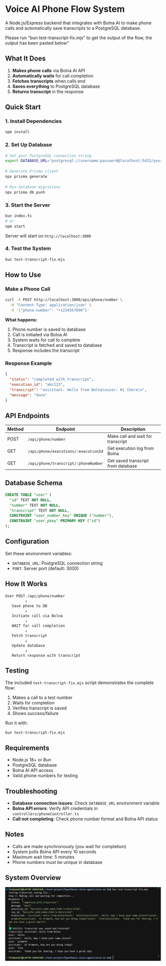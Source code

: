 # Voice AI Phone Flow System

A Node.js/Express backend that integrates with Bolna AI to make phone calls and automatically save transcripts to a PostgreSQL database.

Please run "bun test-transcript-fix.mjs" to get the output of the flow, the output has been pasted below"

## What It Does

1. **Makes phone calls** via Bolna AI API
2. **Automatically waits** for call completion
3. **Fetches transcripts** when calls end
4. **Saves everything** to PostgreSQL database
5. **Returns transcript** in the response

## Quick Start

### 1. Install Dependencies
```bash
npm install
```

### 2. Set Up Database
```bash
# Set your PostgreSQL connection string
export DATABASE_URL="postgresql://username:password@localhost:5432/your_database"

# Generate Prisma client
npx prisma generate

# Run database migrations
npx prisma db push
```

### 3. Start the Server
```bash
bun index.ts
# or
npm start
```

Server will start on `http://localhost:3000`

### 4. Test the System
```bash
bun test-transcript-fix.mjs
```

## How to Use

### Make a Phone Call
```bash
curl -X POST http://localhost:3000/api/phone/number \
  -H "Content-Type: application/json" \
  -d '{"phone-number": "+1234567890"}'
```

**What happens:**
1. Phone number is saved to database
2. Call is initiated via Bolna AI
3. System waits for call to complete
4. Transcript is fetched and saved to database
5. Response includes the transcript

### Response Example
```json
{
  "status": "completed_with_transcript",
  "execution_id": "abc123",
  "transcript": "assistant: Hello from Bolna\nuser: Hi there\n",
  "message": "done"
}
```

## API Endpoints

| Method | Endpoint | Description |
|--------|----------|-------------|
| POST | `/api/phone/number` | Make call and wait for transcript |
| GET | `/api/phone/executions/:executionId` | Get execution log from Bolna |
| GET | `/api/phone/transcript/:phoneNumber` | Get saved transcript from database |

## Database Schema

```sql
CREATE TABLE "user" (
  "id" TEXT NOT NULL,
  "number" TEXT NOT NULL,
  "transcript" TEXT NOT NULL,
  CONSTRAINT "user_number_key" UNIQUE ("number"),
  CONSTRAINT "user_pkey" PRIMARY KEY ("id")
);
```

## Configuration

Set these environment variables:
- `DATABASE_URL`: PostgreSQL connection string
- `PORT`: Server port (default: 3000)

## How It Works

```
User POST /api/phone/number
         ↓
   Save phone to DB
         ↓
   Initiate call via Bolna
         ↓
   WAIT for call completion
         ↓
   Fetch transcript
         ↓
   Update database
         ↓
   Return response with transcript
```

## Testing

The included `test-transcript-fix.mjs` script demonstrates the complete flow:

1. Makes a call to a test number
2. Waits for completion
3. Verifies transcript is saved
4. Shows success/failure

Run it with:
```bash
bun test-transcript-fix.mjs
```

## Requirements

- Node.js 18+ or Bun
- PostgreSQL database
- Bolna AI API access
- Valid phone numbers for testing

## Troubleshooting

- **Database connection issues**: Check `DATABASE_URL` environment variable
- **Bolna API errors**: Verify API credentials in `controllers/phoneController.ts`
- **Call not completing**: Check phone number format and Bolna API status

## Notes

- Calls are made synchronously (you wait for completion)
- System polls Bolna API every 10 seconds
- Maximum wait time: 5 minutes
- Phone numbers must be unique in database

## System Overview

![Voice AI Phone Flow System](images/image.png)


